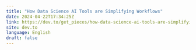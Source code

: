 ```yaml
---
title: "How Data Science AI Tools are Simplifying Workflows"
date: 2024-04-22T17:34:25Z
link: https://dev.to/get_pieces/how-data-science-ai-tools-are-simplifying-workflows-4nkc?utm_medium=RSS&utm_source=news.12bit.vn
site: dev.to
language: English
draft: false
---
```

